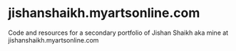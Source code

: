 # jishanshaikh.myartsonline.com
Code and resources for a secondary portfolio of Jishan Shaikh aka mine at jishanshaikh.myartsonline.com
